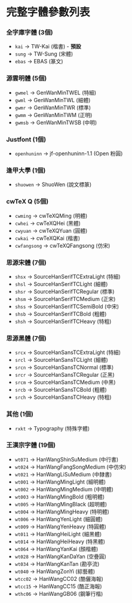 # 完整字體參數列表

### 全字庫字體 (3個)
- `kai` → TW-Kai (楷書) - **預設**
- `sung` → TW-Sung (宋體)
- `ebas` → EBAS (篆文)

### 源雲明體 (5個)
- `gwmel` → GenWanMinTWEL (特細)
- `gwml` → GenWanMinTWL (細體)
- `gwmr` → GenWanMinTWR (標準)
- `gwmm` → GenWanMinTWM (正明)
- `gwmsb` → GenWanMinTWSB (中明)

### Justfont (1個)
- `openhuninn` → jf-openhuninn-1.1 (Open 粉圓)

### 逢甲大學 (1個)
- `shuowen` → ShuoWen (說文標篆)

### cwTeX Q (5個)
- `cwming` → cwTeXQMing (明體)
- `cwhei` → cwTeXQHei (黑體)
- `cwyuan` → cwTeXQYuan (圓體)
- `cwkai` → cwTeXQKai (楷書)
- `cwfangsong` → cwTeXQFangsong (仿宋)

### 思源宋體 (7個)
- `shsx` → SourceHanSerifTCExtraLight (特細)
- `shsl` → SourceHanSerifTCLight (細體)
- `shsr` → SourceHanSerifTCRegular (標準)
- `shsm` → SourceHanSerifTCMedium (正宋)
- `shss` → SourceHanSerifTCSemiBold (中宋)
- `shsb` → SourceHanSerifTCBold (粗體)
- `shsh` → SourceHanSerifTCHeavy (特粗)

### 思源黑體 (7個)
- `srcx` → SourceHanSansTCExtraLight (特細)
- `srcl` → SourceHanSansTCLight (細體)
- `srcn` → SourceHanSansTCNormal (標準)
- `srcr` → SourceHanSansTCRegular (正黑)
- `srcm` → SourceHanSansTCMedium (中黑)
- `srcb` → SourceHanSansTCBold (粗體)
- `srch` → SourceHanSansTCHeavy (特粗)

### 其他 (1個)
- `rxkt` → Typography (特殊字體)

### 王漢宗字體 (19個)
- `wt071` → HanWangShinSuMedium (中行書)
- `wt024` → HanWangFangSongMedium (中仿宋)
- `wt021` → HanWangLiSuMedium (中隸書)
- `wt001` → HanWangMingLight (細明體)
- `wt002` → HanWangMingMedium (中明體)
- `wt003` → HanWangMingBold (粗明體)
- `wt005` → HanWangMingBlack (超明體)
- `wt004` → HanWangMingHeavy (特明體)
- `wt006` → HanWangYenLight (細圓體)
- `wt009` → HanWangYenHeavy (特圓體)
- `wt011` → HanWangHeiLight (細黑體)
- `wt014` → HanWangHeiHeavy (特黑體)
- `wt064` → HanWangYanKai (顏楷體)
- `wt028` → HanWangKanDaYan (空疊圓)
- `wt034` → HanWangKanTan (勘亭流)
- `wt040` → HanWangZonYi (綜藝體)
- `wtcc02` → HanWangCC02 (酷儷海報)
- `wtcc15` → HanWangCC15 (酷正海報)
- `wthc06` → HanWangGB06 (鋼筆行楷)
